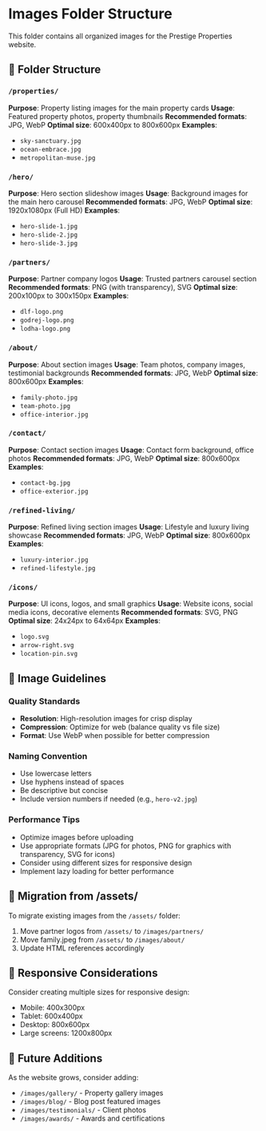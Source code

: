 # Images Folder Structure

This folder contains all organized images for the Prestige Properties website.

## 📁 Folder Structure

### `/properties/`
**Purpose**: Property listing images for the main property cards
**Usage**: Featured property photos, property thumbnails
**Recommended formats**: JPG, WebP
**Optimal size**: 600x400px to 800x600px
**Examples**:
- `sky-sanctuary.jpg`
- `ocean-embrace.jpg`
- `metropolitan-muse.jpg`

### `/hero/`
**Purpose**: Hero section slideshow images
**Usage**: Background images for the main hero carousel
**Recommended formats**: JPG, WebP
**Optimal size**: 1920x1080px (Full HD)
**Examples**:
- `hero-slide-1.jpg`
- `hero-slide-2.jpg`
- `hero-slide-3.jpg`

### `/partners/`
**Purpose**: Partner company logos
**Usage**: Trusted partners carousel section
**Recommended formats**: PNG (with transparency), SVG
**Optimal size**: 200x100px to 300x150px
**Examples**:
- `dlf-logo.png`
- `godrej-logo.png`
- `lodha-logo.png`

### `/about/`
**Purpose**: About section images
**Usage**: Team photos, company images, testimonial backgrounds
**Recommended formats**: JPG, WebP
**Optimal size**: 800x600px
**Examples**:
- `family-photo.jpg`
- `team-photo.jpg`
- `office-interior.jpg`

### `/contact/`
**Purpose**: Contact section images
**Usage**: Contact form background, office photos
**Recommended formats**: JPG, WebP
**Optimal size**: 800x600px
**Examples**:
- `contact-bg.jpg`
- `office-exterior.jpg`

### `/refined-living/`
**Purpose**: Refined living section images
**Usage**: Lifestyle and luxury living showcase
**Recommended formats**: JPG, WebP
**Optimal size**: 800x600px
**Examples**:
- `luxury-interior.jpg`
- `refined-lifestyle.jpg`

### `/icons/`
**Purpose**: UI icons, logos, and small graphics
**Usage**: Website icons, social media icons, decorative elements
**Recommended formats**: SVG, PNG
**Optimal size**: 24x24px to 64x64px
**Examples**:
- `logo.svg`
- `arrow-right.svg`
- `location-pin.svg`

## 🎯 Image Guidelines

### Quality Standards
- **Resolution**: High-resolution images for crisp display
- **Compression**: Optimize for web (balance quality vs file size)
- **Format**: Use WebP when possible for better compression

### Naming Convention
- Use lowercase letters
- Use hyphens instead of spaces
- Be descriptive but concise
- Include version numbers if needed (e.g., `hero-v2.jpg`)

### Performance Tips
- Optimize images before uploading
- Use appropriate formats (JPG for photos, PNG for graphics with transparency, SVG for icons)
- Consider using different sizes for responsive design
- Implement lazy loading for better performance

## 🔄 Migration from /assets/

To migrate existing images from the `/assets/` folder:

1. Move partner logos from `/assets/` to `/images/partners/`
2. Move family.jpeg from `/assets/` to `/images/about/`
3. Update HTML references accordingly

## 📱 Responsive Considerations

Consider creating multiple sizes for responsive design:
- Mobile: 400x300px
- Tablet: 600x400px  
- Desktop: 800x600px
- Large screens: 1200x800px

## 🚀 Future Additions

As the website grows, consider adding:
- `/images/gallery/` - Property gallery images
- `/images/blog/` - Blog post featured images
- `/images/testimonials/` - Client photos
- `/images/awards/` - Awards and certifications
